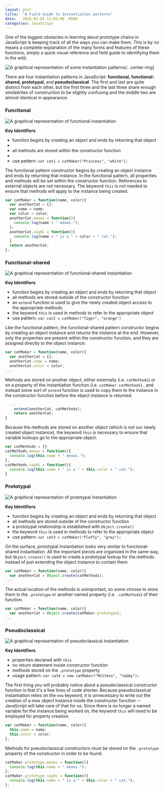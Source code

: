 ```yaml
---
layout: post
title:  "A Field Guide to Instantiation patterns"
date:   2016-03-03 11:02:00 -0500
categories: JavaScript
---
```


One of the biggest obstacles in learning about prototype chains in JavaScript is keeping track of all the ways you can make them.  This is by no means a complete explanation of the many forms and features of these functions, simply a quick visual reference and field guide to identifying them in the wild.

![A graphical representation of some instantiation patterns](https://raw.githubusercontent.com/fswiecki/fswiecki.github.io/master/_images/instantiation-patterns.png){: .center-img}

There are four instantiation patterns in JavaScript: __functional, functional-shared, prototypal__, and __pseudoclassical__.  The first and last are quite distinct from each other, but the first three and the last three share enough similatirites of construction to be slightly confusing and the middle two are almost identical in appearance.  

### Functional
![A graphical representation of functional instantiation](https://raw.githubusercontent.com/fswiecki/fswiecki.github.io/master/_images/functional.png)

__Key Identifiers__
* function begins by creating an object and ends by returning that object
* 
* all methods are stored within the constructor function
* 
* use pattern: `var cat1 = catMaker("Princess", "white");`

The functional pattern constructor begins by creating an object instance and ends by returning that instance.  In the functional pattern, all properties and methods will be set within the constructor function. References to external objects are not necessary.  The keyword `this` is not needed to ensure that methods will apply to the instance being created.

```javascript
var catMaker = function(name, color){
  var anotherCat = {};
  var name = name;
  var color = color;
  anotherCat.meows = function(){
    console.log(name + " meows.");
  };
  anotherCat.sayHi = function(){
    console.log(name + " is a " + color + " cat.");
  }
  return anotherCat;
};
```

### Functional-shared
![A graphical representation of functional-shared instantiation](https://raw.githubusercontent.com/fswiecki/fswiecki.github.io/master/_images/functional-shared-prototypal.png) 

__Key Identifiers__
- function begins by creating an object and ends by returning that object
- all methods are stored outside of the constructor function
- an `extend` function is used to give the newly created object access to the appropriate methods.
- the keyword `this` is used in methods to refer to the appropriate object
- use pattern: `var cat2 = catMaker("Tiger", "orange")`

Like the functional pattern, the functional-shared pattern constructor begins by creating an object instance and returns the instance at the end. However, only the properties are present within the constructor function, and they are assigned directly to the object instance:

```javascript
var catMaker = function(name, color){
  var anotherCat = {};
  anotherCat.name = name;
  anotherCat.color = color;
...
```

Methods are stored on another object, either externally (i.e. `catMethods`) or on a property of the instantiation function (i.e. `catMaker.catMethods`) , and instead some sort of `extend` function is used to copy them to the instance in the constructor function before the object instance is returned.

```javascript
  ...
    extend(anotherCat, catMethods);
    return anotherCat;
}
```

Because the methods are stored on another object (which is not our newly created object instance), the keyword `this` is necessary to ensure that variable lookups go to the appropriate object.

```javascript
var catMethods = {};
catMethods.meows = function(){
  console.log(this.name + " meows.");
};
catMethods.sayHi = function(){
  console.log(this.name + " is a " + this.color + " cat.");
}
```
  
### Prototypal
![A graphical representation of prototypal instantiation](https://raw.githubusercontent.com/fswiecki/fswiecki.github.io/master/_images/functional-shared-prototypal.png) 

__Key Identifiers__
- function begins by creating an object and ends by returning that object
- all methods are stored outside of the constructor function
- a prototypal relationship is established with `Object.create()`
- the keyword `this` is used in methods to refer to the appropriate object
- use pattern: `var cat3 = catMaker("Fluffy", "grey");`


On the surface, prototypal instantiation looks very similar to functional-shared instantiation. All the important pieces are organized in the same way, but `Object.create()` is used to create a prototypal lookup for the methods instead of just extending the object instance to contain them.

```javascript
var catMaker = function(name, color){
  var anotherCat = Object.create(catMethods);
...
```

The actual location of the methods is unimportant, so some choose to store them in the `.prototype` or another named property (i.e. `.catMethods`) of their function.

```javascript
var catMaker = function(name, color){
  var anotherCat = Object.create(catMaker.prototype);
...
```


### Pseudoclassical
![A graphical representation of pseudoclassical instantiation](https://raw.githubusercontent.com/fswiecki/fswiecki.github.io/master/_images/pseudoclassical.png) 

__Key Identifiers__
- properties declared with `this`
- no return statement inside constructor function
- methods stored on the `.prototype` property
- usage pattern: `var cat4 = new catMaker("Mittens", "tabby");`

The first thing you will probably notice about a pseudoclassical constructor function is that it's a few lines of code shorter.  Because pseudoclassical instantiation relies on the `new` keyword, it is unnecessary to write out the creation of a new object instance inside the constructor function -- JavaScript will take care of that for us.  Since there is no longer a named variable for the instance being worked on, the keyword `this` will need to be employed for property creation.

```javascript
var catMaker = function(name, color){
  this.name = name;
  this.color = color;
};
```

  Methods for pseudoclassical constructors *must* be stored on the `.prototype` property of the constructor in order to be found.
  
```javascript
catMaker.prototype.meows = function(){
  console.log(this.name + " meows.");
};
catMaker.prototype.sayHi = function(){
  console.log(this.name + " is a " + this.color + " cat.");
};
```

